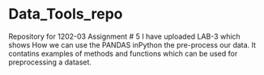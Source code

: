 # Data_Tools_repo
Repository for 1202-03 Assignment # 5
I have uploaded LAB-3 which shows How we can use the PANDAS inPython the pre-process our data.
It contatins examples of methods and functions which can be used for preprocessing a dataset.
